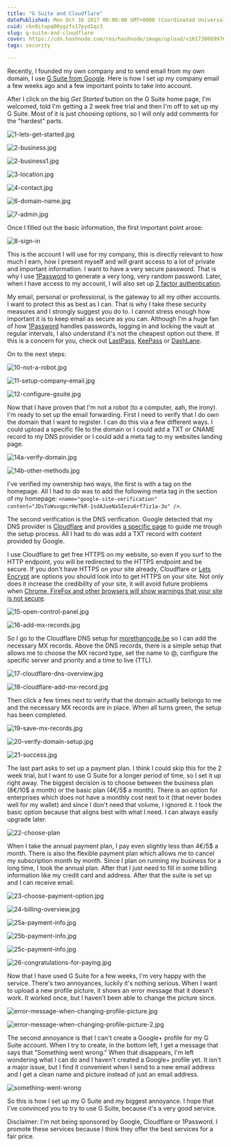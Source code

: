```yaml
---
title: "G Suite and Cloudflare"
datePublished: Mon Oct 16 2017 00:00:00 GMT+0000 (Coordinated Universal Time)
cuid: ckn0itupq00ygzfs17pyd1qz3
slug: g-suite-and-cloudflare
cover: https://cdn.hashnode.com/res/hashnode/image/upload/v1617380899763/r4GnKMSFp.jpeg
tags: security

---
```



Recently, I founded my own company and to send email from my own domain, I use [G Suite from Google](https://gsuite.google.com/features/). Here is how I set up my company email a few weeks ago and a few important points to take into account.

After I click on the big _Get Started_ button on the G Suite home page, I'm welcomed, told I'm getting a 2 week free trial and then I'm off to set up my G Suite. Most of it is just choosing options, so I will only add comments for the "hardest" parts.

![1-lets-get-started.jpg](https://cdn.hashnode.com/res/hashnode/image/upload/v1617896065451/zF82pPLy4.jpeg)

![2-business.jpg](https://cdn.hashnode.com/res/hashnode/image/upload/v1617896212224/V7Rqc2Vb0.jpeg)

![2-business1.jpg](https://cdn.hashnode.com/res/hashnode/image/upload/v1617896222145/MnZrC2obo.jpeg)

![3-location.jpg](https://cdn.hashnode.com/res/hashnode/image/upload/v1617896126239/4Ski6Mgy-.jpeg)

![4-contact.jpg](https://cdn.hashnode.com/res/hashnode/image/upload/v1617896143337/COdfS-5MV.jpeg)

![6-domain-name.jpg](https://cdn.hashnode.com/res/hashnode/image/upload/v1617896198602/9Y54xnwAu.jpeg)

![7-admin.jpg](https://cdn.hashnode.com/res/hashnode/image/upload/v1617896241906/xGNJUyjI0.jpeg)

Once I filled out the basic information, the first important point arose:

![8-sign-in](https://cdn.hashnode.com/res/hashnode/image/upload/v1617380895585/brAVTAhV6.jpeg)

This is the account I will use for my company, this is directly relevant to how much I earn, how I present myself and will grant access to a lot of private and important information. I want to have a very secure password. That is why I use [1Password](https://1password.com/) to generate a very long, very random password. Later, when I have access to my account, I will also set up [2 factor authentication](https://www.google.com/landing/2step/).

My email, personal or professional, is the gateway to all my other accounts. I want to protect this as best as I can. That is why I take these security measures and I strongly suggest you do to. I cannot stress enough how important it is to keep email as secure as you can. Although I'm a huge fan of how [1Password](https://1password.com/) handles passwords, logging in and locking the vault at regular intervals, I also understand it's not the cheapest option out there. If this is a concern for you, check out [LastPass](https://www.lastpass.com/), [KeePass](https://keepass.info/) or [DashLane](https://www.dashlane.com/).

On to the next steps:

![10-not-a-robot.jpg](https://cdn.hashnode.com/res/hashnode/image/upload/v1617896264912/bj9kcbsbO.jpeg)

![11-setup-company-email.jpg](https://cdn.hashnode.com/res/hashnode/image/upload/v1617896276537/uhJQXy_4C.jpeg)

![12-configure-gsuite.jpg](https://cdn.hashnode.com/res/hashnode/image/upload/v1617896288540/uYQyw98U_.jpeg)

Now that I have proven that I'm not a robot (to a computer, aah, the irony). I'm ready to set up the email forwarding. First I need to verify that I do own the domain that I want to register. I can do this via a few different ways. I could upload a specific file to the domain or I could add a TXT or CNAME record to my DNS provider or I could add a meta tag to my websites landing page.

![14a-verify-domain.jpg](https://cdn.hashnode.com/res/hashnode/image/upload/v1617896305767/kr3lhLi2j.jpeg)

![14b-other-methods.jpg](https://cdn.hashnode.com/res/hashnode/image/upload/v1617896316814/CGZou_Ole.jpeg)

I've verified my ownership two ways, the first is with a tag on the homepage. All I had to do was to add the following meta tag in the <head> section of my homepage: `<name="google-site-verification" content="JDsToWsvqpcrHeTkR-1sdAJueNaSIezu6rf7iz1a-3o" />`.

The second verification is the DNS verification. Google detected that my DNS provider is [Cloudflare](https://www.cloudflare.com/) and provides [a specific page](https://support.google.com/a/answer/7174013?hl=en&ref_topic=4445219) to guide me trough the setup process. All I had to do was add a TXT record with content provided by Google.

I use Cloudflare to get free HTTPS on my website, so even if you surf to the HTTP endpoint, you will be redirected to the HTTPS endpoint and be secure. If you don't have HTTPS on your site already, Cloudflare or [Lets Encrypt](https://letsencrypt.org/) are options you should look into to get HTTPS on your site. Not only does it increase the credibility of your site, it will avoid future problems when [Chrome, FireFox and other browsers will show warnings that your site is not secure](https://www.pcworld.com/article/3161778/software/chrome-firefox-start-warning-users-when-websites-use-insecure-http-logins.html).

![15-open-control-panel.jpg](https://cdn.hashnode.com/res/hashnode/image/upload/v1617896337917/iBn9-Be5Q.jpeg)

![16-add-mx-records.jpg](https://cdn.hashnode.com/res/hashnode/image/upload/v1617896348953/LMRsmQsjY.jpeg)

So I go to the Cloudflare DNS setup for [morethancode.be](https://www.morethancode.be/) so I can add the necessary MX records. Above the DNS records, there is a simple setup that allows me to choose the MX record type, set the name to @, configure the specific server and priority and a time to live (TTL).

![17-cloudflare-dns-overview.jpg](https://cdn.hashnode.com/res/hashnode/image/upload/v1617896380320/IawMLB__6.jpeg)

![18-cloudflare-add-mx-record.jpg](https://cdn.hashnode.com/res/hashnode/image/upload/v1617896393315/rJUvf3FIl.jpeg)

Then click a few times next to verify that the domain actually belongs to me and the necessary MX records are in place. When all turns green, the setup has been completed.

![19-save-mx-records.jpg](https://cdn.hashnode.com/res/hashnode/image/upload/v1617896410125/zOI_oM1rG.jpeg)

![20-verify-domain-setup.jpg](https://cdn.hashnode.com/res/hashnode/image/upload/v1617896421371/s1l6GXj2X.jpeg)

![21-success.jpg](https://cdn.hashnode.com/res/hashnode/image/upload/v1617896433813/Tx7vv2Mdi.jpeg)

The last part asks to set up a payment plan. I think I could skip this for the 2 week trial, but I want to use G Suite for a longer period of time, so I set it up right away. The biggest decision is to choose between the business plan (8€/10$ a month) or the basic plan (4€/5$ a month). There is an option for enterprises which does not have a monthly cost next to it (that never bodes well for my wallet) and since I don't need that volume, I ignored it. I took the basic option because that aligns best with what I need. I can always easily upgrade later.

![22-choose-plan](https://cdn.hashnode.com/res/hashnode/image/upload/v1617380896922/Lr3cMmeGn.jpeg)

When I take the annual payment plan, I pay even slightly less than 4€/5$ a month. There is also the flexible payment plan which allows me to cancel my subscription month by month. Since I plan on running my business for a long time, I took the annual plan. After that I just need to fill in some billing information like my credit card and address. After that the suite is set up and I can receive email.

![23-choose-payment-option.jpg](https://cdn.hashnode.com/res/hashnode/image/upload/v1617896463522/n-5S2x1CD.jpeg)

![24-billing-overview.jpg](https://cdn.hashnode.com/res/hashnode/image/upload/v1617896477140/8xMZuBNLM.jpeg)

![25a-payment-info.jpg](https://cdn.hashnode.com/res/hashnode/image/upload/v1617896493136/Wo-8LZq5r.jpeg)

![25b-payment-info.jpg](https://cdn.hashnode.com/res/hashnode/image/upload/v1617896506528/AB8zRYybf.jpeg)

![25c-payment-info.jpg](https://cdn.hashnode.com/res/hashnode/image/upload/v1617896518614/qOQd3F3WD.jpeg)

![26-congratulations-for-paying.jpg](https://cdn.hashnode.com/res/hashnode/image/upload/v1617896530007/_rkME1xK0.jpeg)

Now that I have used G Suite for a few weeks, I'm very happy with the service. There's two annoyances, luckily it's nothing serious. When I want to upload a new profile picture, it shows an error message that it doesn't work. It worked once, but I haven't been able to change the picture since.

![error-message-when-changing-profile-picture.jpg](https://cdn.hashnode.com/res/hashnode/image/upload/v1617896551984/08gWbvsGP.jpeg)

![error-message-when-changing-profile-picture-2.jpg](https://cdn.hashnode.com/res/hashnode/image/upload/v1617896563210/o23AJYMmX.jpeg)

The second annoyance is that I can't create a Google+ profile for my G Suite account. When I try to create, in the bottom left, I get a message that says that "Something went wrong." When that disappears, I'm left wondering what I can do and I haven't created a Google+ profile yet. It isn't a major issue, but I find it convenient when I send to a new email address and I get a clean name and picture instead of just an email address.

![something-went-wrong](https://cdn.hashnode.com/res/hashnode/image/upload/v1617380898401/kzCOrGjeM.jpeg)

So this is how I set up my G Suite and my biggest annoyance. I hope that I've convinced you to try to use G Suite, because it's a very good service.

Disclaimer: I'm not being sponsored by Google, Cloudflare or 1Password. I promote these services because I think they offer the best services for a fair price.